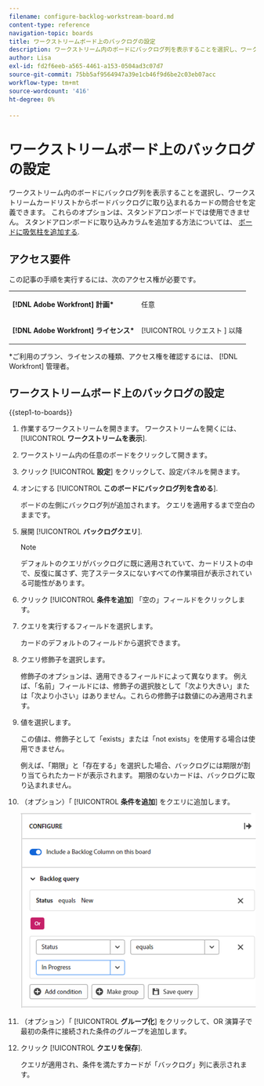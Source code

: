 ```yaml
---
filename: configure-backlog-workstream-board.md
content-type: reference
navigation-topic: boards
title: ワークストリームボード上のバックログの設定
description: ワークストリーム内のボードにバックログ列を表示することを選択し、ワークストリームカードリストからボードバックログに取り込まれるカードの問合せを定義できます。
author: Lisa
exl-id: fd2f6eeb-a565-4461-a153-0504ad3c07d7
source-git-commit: 75bb5af9564947a39e1cb46f9d6be2c03eb07acc
workflow-type: tm+mt
source-wordcount: '416'
ht-degree: 0%

---
```


# ワークストリームボード上のバックログの設定

ワークストリーム内のボードにバックログ列を表示することを選択し、ワークストリームカードリストからボードバックログに取り込まれるカードの問合せを定義できます。 これらのオプションは、スタンドアロンボードでは使用できません。 スタンドアロンボードに取り込みカラムを追加する方法については、 [ボードに吸気柱を追加する](/help/quicksilver/agile/use-boards-agile-planning-tools/add-intake-column-to-board.md).

## アクセス要件

この記事の手順を実行するには、次のアクセス権が必要です。

<table style="table-layout:auto"> 
 <col> 
 </col> 
 <col> 
 </col> 
 <tbody> 
  <tr> 
   <td role="rowheader"><strong>[!DNL Adobe Workfront] 計画*</strong></td> 
   <td> <p>任意</p> </td> 
  </tr> 
  <tr> 
   <td role="rowheader"><strong>[!DNL Adobe Workfront] ライセンス*</strong></td> 
   <td> <p>[!UICONTROL リクエスト ] 以降</p> </td> 
  </tr> 
 </tbody> 
</table>

&#42;ご利用のプラン、ライセンスの種類、アクセス権を確認するには、 [!DNL Workfront] 管理者。

## ワークストリームボード上のバックログの設定

{{step1-to-boards}}

1. 作業するワークストリームを開きます。 ワークストリームを開くには、 [!UICONTROL **ワークストリームを表示**].
1. ワークストリーム内の任意のボードをクリックして開きます。
1. クリック [!UICONTROL **設定**] をクリックして、設定パネルを開きます。
1. オンにする [!UICONTROL **このボードにバックログ列を含める**].

   ボードの左側にバックログ列が追加されます。 クエリを適用するまで空白のままです。

1. 展開 [!UICONTROL **バックログクエリ**].

   >[!NOTE]
   >
   >デフォルトのクエリがバックログに既に適用されていて、カードリストの中で、反復に属さず、完了ステータスにないすべての作業項目が表示されている可能性があります。

1. クリック [!UICONTROL **条件を追加**] 「空の」フィールドをクリックします。
1. クエリを実行するフィールドを選択します。

   カードのデフォルトのフィールドから選択できます。

1. クエリ修飾子を選択します。

   修飾子のオプションは、適用できるフィールドによって異なります。 例えば、「名前」フィールドには、修飾子の選択肢として「次より大きい」または「次より小さい」はありません。これらの修飾子は数値にのみ適用されます。

1. 値を選択します。

   この値は、修飾子として「exists」または「not exists」を使用する場合は使用できません。

   例えば、「期限」と「存在する」を選択した場合、バックログには期限が割り当てられたカードが表示されます。 期限のないカードは、バックログに取り込まれません。

1. （オプション）「 [!UICONTROL **条件を追加**] をクエリに追加します。

   ![バックログクエリ](assets/backlog-query-wrkstrm-board.png)

1. （オプション）「 [!UICONTROL **グループ化**] をクリックして、OR 演算子で最初の条件に接続された条件のグループを追加します。
1. クリック [!UICONTROL **クエリを保存**].

   クエリが適用され、条件を満たすカードが「バックログ」列に表示されます。
